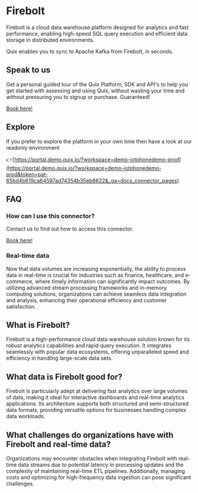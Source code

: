 <!-- START MARKDOWN -->
<!--[tech-name]-->
# Firebolt

<!--[blurb-about-tech]-->
Firebolt is a cloud data warehouse platform designed for analytics and fast performance, enabling high-speed SQL query execution and efficient data storage in distributed environments.

Quix enables you to sync to Apache Kafka <span id="to_or_from">from</span> <span id="techname">Firebolt</span>, in seconds.

## Speak to us

Get a personal guided tour of the Quix Platform, SDK and API's to help you get started with assessing and using Quix, without wasting your time and without pressuring you to signup or purchase. Guaranteed!

[Book here!](https://quix.io/book-a-demo)


## Explore

If you prefer to explore the platform in your own time then have a look at our readonly environment

👉[https://portal.demo.quix.io/?workspace=demo-iotphonedemo-prod](https://portal.demo.quix.io/?workspace=demo-iotphonedemo-prod&token=pat-65bd4b619ca64597ad74354b35eb8622&_ga=docs_connector_pages)


## FAQ 

### How can I use this connector?

Contact us to find out how to access this connector.

[Book here!](https://quix.io/book-a-demo)

### Real-time data

Now that data volumes are increasing exponentially, the ability to process data in real-time is crucial for industries such as finance, healthcare, and e-commerce, where timely information can significantly impact outcomes. By utilizing advanced stream processing frameworks and in-memory computing solutions, organizations can achieve seamless data integration and analysis, enhancing their operational efficiency and customer satisfaction.

## What is <span id="techname">Firebolt</span>?

<!--[tech-seo-text]-->
Firebolt is a high-performance cloud data warehouse solution known for its robust analytics capabilities and rapid query execution. It integrates seamlessly with popular data ecosystems, offering unparalleled speed and efficiency in handling large-scale data sets.

## What data is <span id="techname">Firebolt</span> good for?

<!--[tech-data-seo-text]-->
Firebolt is particularly adept at delivering fast analytics over large volumes of data, making it ideal for interactive dashboards and real-time analytics applications. Its architecture supports both structured and semi-structured data formats, providing versatile options for businesses handling complex data workloads.

## What challenges do organizations have with <span id="techname">Firebolt</span> and real-time data?

<!--[tech-challenges-seo-text]-->
Organizations may encounter obstacles when integrating Firebolt with real-time data streams due to potential latency in processing updates and the complexity of maintaining real-time ETL pipelines. Additionally, managing costs and optimizing for high-frequency data ingestion can pose significant challenges.
<!-- END MARKDOWN -->